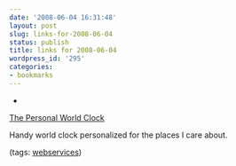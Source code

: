 ```yaml
---
date: '2008-06-04 16:31:48'
layout: post
slug: links-for-2008-06-04
status: publish
title: links for 2008-06-04
wordpress_id: '295'
categories:
- bookmarks
---
```



	
  * 
		

[The Personal World Clock](http://www.timeanddate.com/worldclock/personal.html?cities=237,438,1504,78,43,24,224)


		

Handy world clock personalized for the places I care about.


		

(tags: [webservices](http://del.icio.us/eob/webservices))


	



